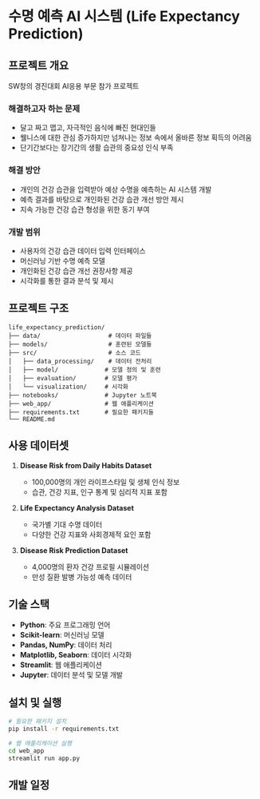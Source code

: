 # 수명 예측 AI 시스템 (Life Expectancy Prediction)

## 프로젝트 개요
SW창의 경진대회 AI응용 부문 참가 프로젝트

### 해결하고자 하는 문제
- 달고 짜고 맵고, 자극적인 음식에 빠진 현대인들
- 웰니스에 대한 관심 증가하지만 넘쳐나는 정보 속에서 올바른 정보 획득의 어려움
- 단기간보다는 장기간의 생활 습관의 중요성 인식 부족

### 해결 방안
- 개인의 건강 습관을 입력받아 예상 수명을 예측하는 AI 시스템 개발
- 예측 결과를 바탕으로 개인화된 건강 습관 개선 방안 제시
- 지속 가능한 건강 습관 형성을 위한 동기 부여

### 개발 범위
- 사용자의 건강 습관 데이터 입력 인터페이스
- 머신러닝 기반 수명 예측 모델
- 개인화된 건강 습관 개선 권장사항 제공
- 시각화를 통한 결과 분석 및 제시

## 프로젝트 구조
```
life_expectancy_prediction/
├── data/                   # 데이터 파일들
├── models/                 # 훈련된 모델들
├── src/                    # 소스 코드
│   ├── data_processing/    # 데이터 전처리
│   ├── model/             # 모델 정의 및 훈련
│   ├── evaluation/        # 모델 평가
│   └── visualization/     # 시각화
├── notebooks/             # Jupyter 노트북
├── web_app/               # 웹 애플리케이션
├── requirements.txt       # 필요한 패키지들
└── README.md
```

## 사용 데이터셋
1. **Disease Risk from Daily Habits Dataset**
   - 100,000명의 개인 라이프스타일 및 생체 인식 정보
   - 습관, 건강 지표, 인구 통계 및 심리적 지표 포함

2. **Life Expectancy Analysis Dataset**
   - 국가별 기대 수명 데이터
   - 다양한 건강 지표와 사회경제적 요인 포함

3. **Disease Risk Prediction Dataset**
   - 4,000명의 환자 건강 프로필 시뮬레이션
   - 만성 질환 발병 가능성 예측 데이터

## 기술 스택
- **Python**: 주요 프로그래밍 언어
- **Scikit-learn**: 머신러닝 모델
- **Pandas, NumPy**: 데이터 처리
- **Matplotlib, Seaborn**: 데이터 시각화
- **Streamlit**: 웹 애플리케이션
- **Jupyter**: 데이터 분석 및 모델 개발

## 설치 및 실행
```bash
# 필요한 패키지 설치
pip install -r requirements.txt

# 웹 애플리케이션 실행
cd web_app
streamlit run app.py
```

## 개발 일정

